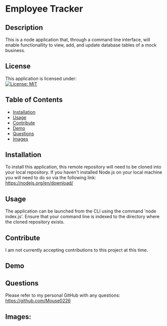 # Employee Tracker

## Description 
This is a node application that, through a command line interface, will enable functionallity to view, add, and update database tables of a mock business.

## License
This application is licensed under: <br />
[![License: MIT](https://img.shields.io/badge/License-MIT-yellow.svg)](https://opensource.org/licenses/MIT)

## Table of Contents

- [Installation](#installation)
- [Usage](#usage)
- [Contribute](#contribute)
- [Demo](#demo)
- [Questions](#questions)
- [Images](#images)

## Installation
To install this application, this remote repository will need to be cloned into your local repository.  If you haven't installed Node.js on your local machine you will need to do so via the following link: https://nodejs.org/en/download/

## Usage
The application can be launched from the CLI using the command 'node index.js'.  Ensure that your command line is indexed to the directory where the cloned repository exists.

## Contribute
I am not currently accepting contributions to this project at this time.

## Demo

## Questions
Please refer to my personal GitHub with any questions: https://github.com/Mouse0226

## Images:

